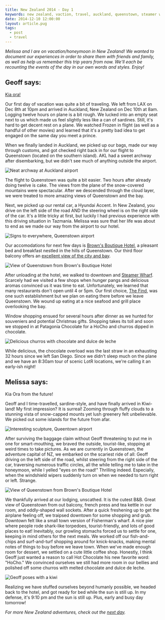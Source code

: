 ```yaml
---
title: New Zealand 2014 - Day 1
keywords: new zealand, vaction, travel, auckland, queenstown, steamer wharf
date: 2014-12-10 12:00:00
layout: article.pug
tags:
  - post
  - travel
---
```

*Melissa and I are on vacation/honeymoon in New Zealand! We wanted to document our experiences in order to share them with friends and family, as well as help us remember this trip years from now. We'll each be recounting the events of the day in our own words and styles. Enjoy!*

## Geoff says:

[Kia ora!][1]

Our first day of vacation was quite a bit of traveling. We left from LAX on Dec 8th at 10pm and arrived in Auckland, New Zealand on Dec 10th at 8am. Logging twelve hours on plane is a bit rough. We lucked into an empty seat next to us which made us feel slightly less like a can of sardines. Still, it's hard to get decent rest on a plane. We watched Frozen in flight (as well as a handful of other movies) and learned that it's a pretty bad idea to get engaged on the same day you meet a prince.

When we finally landed in Auckland, we picked up our bags, made our way through customs, and got checked right back in for our flight to Queenstown (located on the southern island). AKL had a sweet archway after disembarking, but we didn't see much of anything outside the airport.

![Neat archway at Auckland airport][5]

The flight to Queenstown was quite a bit easier. Two hours after already doing twelve is cake. The views from the plane of the snow-covered mountains were spectacular. After we descended through the cloud layer, we were treated to more amazing views of Queenstown and the bay.

Next, we picked up our rental car, a Hyundai Accent. In New Zealand, you drive on the left side of the road AND the steering wheel is on the right side of the car. It's a little tricky at first, but luckily I had previous experience with this driving situation in Tazmania. Melissa was sure that her life was about to end as we made our way from the airport to our hotel.

![Signs to everywhere, Queenstown airport][7]

Our accomodations for next few days is [Brown's Boutique Hotel][2], a pleasant bed and breakfast nestled in the hills of Queenstown. Our third floor balcony offers an [excellent view of the city and bay][6].

![View of Queenstown from Brown's Boutique Hotel][12]

After unloading at the hotel, we walked to downtown and [Steamer Wharf][3]. Scarcely had we visited a few shops when hunger pangs and delicious aromas convinced us it was time to eat. Unfortunately, we learned that many restaurants don't open until 4 or 5pm. Our first choice, [The Find][4], was one such establishment but we plan on eating there before we leave Queenstown. We wound up eating at a nice seafood and grill place overlooking the bay.

Window shopping ensued for several hours after dinner as we hunted for souveniers and potential Christmas gifts. Shopping takes its toll and soon we stopped in at Patagonia Chocolate for a HoCho and churros dipped in chocolate.

![Delicious churros with chocolate and dulce de leche][9]

While delicious, the chocolate overload was the last straw in an exhausting 32 hours since we left San Diego. Since we didn't sleep much on the plane and we have an 8:30am tour of scenic LotR locations, we're calling it an early-ish night!

## Melissa says:

Kia Ora from the future!

Geoff and I time-travelled, sardine-style, and have finally arrived in Kiwi-land! My first impression? It is surreal! Zooming through fluffy clouds to a stunning vista of snow-capped mounts yet lush greenery felt unbelievable. We picked out some islands for the future from afar.

![Interesting sculpture, Queentown airport][10]

After surviving the baggage claim without Geoff threatening to put me in one for smart-mouthing, we braved the outside, tourist-like, stopping at weird times to take pictures. As we are currently in Queenstown, the adventure capital of NZ, we embarked on the scariest ride of all: Geoff driving on the left side of the road, whilst steering from the right side of the car, traversing numerous traffic circles, all the while telling me to take in the honeymoon, while I yelled "eyes on the road!" Thrilling indeed. Especially, when the windshield wipers suddenly turn on when we needed to turn right or left. Strange.

![View of Queenstown from Brown's Boutique Hotel][11]

We thankfully arrived at our lodging, unscathed. It is the cutest B&B. Great view of Queenstown from out balcony, french press and tea kettle in our room, and oddly-shaped wall sockets. After a quick freshening up to get the airplane feeling off, we traipsed downtown for some shopping and grub. Downtown felt like a small town version of Fisherman's wharf. A nice pier where people rode shark-like torpedoes, tourist-friendly, and lots of good places to eat! Inevitably, our growling stomachs forced us to settle for one, keeping in mind others for the next meals. We worked off our fish-and-chips and surf-and-turf shopping around for knick-knacks, making mental notes of things to buy before we leave town. When we've made enough room for dessert, we settled on a cute little coffee shop. Honestly, I think Geoff just wanted a reason to call Hot Chocolate his new favorite word: "HoCho." We convinced ourselves we still had more room in our bellies and polished off some churros with melted chocolate and dulce de leche.

![Geoff poses with a kiwi][8]

Realizing we have stuffed ourselves beyond humanly possible, we headed back to the hotel, and got ready for bed while the sun is still up. In my defense, it's 9:10 pm and the sun is still up. Plus, early and busy day tomorrow!

*For more New Zealand adventures, check out the [next day][13].*

[1]: http://en.wikipedia.org/wiki/Kia_ora
[2]: http://www.brownshotel.co.nz/
[3]: http://steamerwharf.com/
[4]: http://world-bar.squarespace.com/menu1/
[5]: /media/images/nz14/day1/akl.jpg
[6]: https://vine.co/v/Or26AEwEKZm
[7]: /media/images/nz14/day1/zqn-2.jpg
[8]: /media/images/nz14/day1/geoff-kiwi.jpg
[9]: /media/images/nz14/day1/churros.jpg
[10]: /media/images/nz14/day1/zqn-1.jpg
[11]: /media/images/nz14/day1/queenstown-1.jpg
[12]: /media/images/nz14/day1/queenstown-2.jpg
[13]: /blog/new-zealand-2014-day-2/
